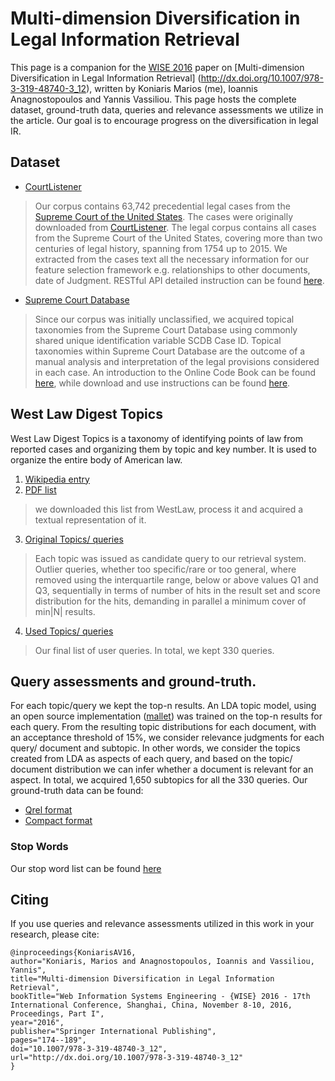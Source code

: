 # Multi-dimension Diversification in Legal Information Retrieval

This page is a companion for the [WISE 2016](http://www.wise-conferences.org/2016/) paper on [Multi-dimension Diversification in Legal Information Retrieval] (http://dx.doi.org/10.1007/978-3-319-48740-3_12), written by Koniaris Marios (me), Ioannis Anagnostopoulos and Yannis Vassiliou. This page hosts the complete dataset, ground-truth data, queries and relevance assessments we utilize in the article. Our goal is to encourage progress on the diversification in legal IR.

## Dataset
* [CourtListener](https://www.courtlistener.com/api/bulk-info/)

> Our corpus contains 63,742 precedential legal cases from the [Supreme Court of the United States](http://supremecourt.gov/). The cases were originally downloaded from [CourtListener](https://www.courtlistener.com/). The legal corpus contains all cases from the Supreme Court of the United States, covering more than two centuries of legal history, spanning from 1754 up to 2015. We extracted from the cases text all the necessary information for our feature selection framework e.g. relationships to other documents, date of Judgment.  RESTful API detailed instruction can be found [here](https://www.courtlistener.com/api/rest-info/).

* [Supreme Court Database](http://scdb.wustl.edu/data.php?s=6)

> Since our corpus was initially unclassified, we acquired topical taxonomies from the Supreme Court Database using commonly shared unique identification variable SCDB Case ID. Topical taxonomies within Supreme Court Database are the outcome of a manual analysis and interpretation of the legal provisions considered in each case. An introduction to the Online Code Book can be found [here](http://scdb.wustl.edu/documentation.php?var=intro), while download and use instructions can be found [here](http://scdb.wustl.edu/data.php?s=3).


## West Law Digest Topics

West Law Digest Topics is a taxonomy of identifying points of law from reported cases and organizing them by topic and key number. It is used to organize the entire body of American law.

1. [Wikipedia entry](https://en.wikipedia.org/wiki/West_American_Digest_System)
2. [PDF list](https://info.legalsolutions.thomsonreuters.com/documentation/westlaw/wlawdoc/wlres/keynmb06.pdf) 

 > we downloaded this list from WestLaw, process it and acquired a textual representation of it.

3. [Original Topics/ queries](https://github.com/mkoniari/MultiLegalDiv/blob/master/westlaw.txt)

 > Each topic was issued as candidate query to our retrieval system. Outlier queries, whether too specific/rare or too general, where removed using the interquartile range, below or above values Q1 and Q3, sequentially in terms of number of hits in the result set and score distribution for the hits, demanding in parallel a minimum cover of min|N| results.

4. [Used Topics/ queries](https://github.com/mkoniari/MultiLegalDiv/blob/master/QUERIES.txt) 
 > Our final list of user queries. In total, we kept 330 queries.

## Query assessments and ground-truth.

For each topic/query we kept the top-n results. An LDA topic model, using an open source implementation ([mallet](http://mallet.cs.umass.edu/)) was trained on the top-n results for each query. From the resulting topic distributions for each document, with an acceptance threshold of 15%, we consider relevance judgments for each query/ document and subtopic. In other words, we consider the topics created from LDA as aspects of each query, and based
on the topic/ document distribution we can infer whether a document is relevant for an aspect. In total, we acquired 1,650 subtopics for all the 330 queries. Our ground-truth data can be found:
* [Qrel format](https://github.com/mkoniari/MultiLegalDiv/blob/master/qrels.txt)
* [Compact format](https://github.com/mkoniari/MultiLegalDiv/blob/master/aspects.txt)

### Stop Words
Our stop word list can be found [here](https://github.com/mkoniari/MultiLegalDiv/blob/master/stopwords.en)

## Citing 

If you use queries and relevance assessments utilized in this work in your research, please cite:


    @inproceedings{KoniarisAV16,
    author="Koniaris, Marios and Anagnostopoulos, Ioannis and Vassiliou, Yannis",
    title="Multi-dimension Diversification in Legal Information Retrieval",
    bookTitle="Web Information Systems Engineering - {WISE} 2016 - 17th International Conference, Shanghai, China, November 8-10, 2016, Proceedings, Part I",
    year="2016",
    publisher="Springer International Publishing",    
    pages="174--189",    
    doi="10.1007/978-3-319-48740-3_12",
    url="http://dx.doi.org/10.1007/978-3-319-48740-3_12"
    }
